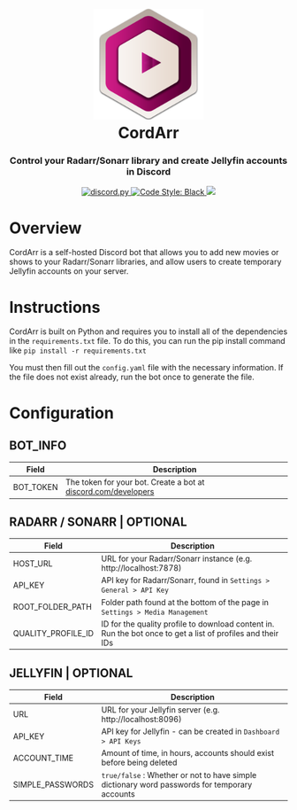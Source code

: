 <h1 align="center">
  <br>
  <img src="cordarr.png" width="200" alt="CordArr Logo"></a>
  <br>
  CordArr<br>
</h1>

<h3 align="center">
    Control your Radarr/Sonarr library and create Jellyfin accounts in Discord
</h3>

<p align="center">
  <a href="https://github.com/Rapptz/discord.py/">
     <img src="https://img.shields.io/badge/discord-py-blue.svg" alt="discord.py">
  </a>
  <a href="https://github.com/psf/black">
    <img src="https://img.shields.io/badge/code%20style-black-000000.svg" alt="Code Style: Black">
  </a>
  <a href="https://makeapullrequest.com">
    <img src="https://img.shields.io/badge/PRs-welcome-brightgreen.svg">
  </a>
</p>

# Overview

CordArr is a self-hosted Discord bot that allows you to add new movies or shows to your Radarr/Sonarr libraries, and allow users to create temporary Jellyfin accounts on your server.

# Instructions

CordArr is built on Python and requires you to install all of the dependencies in the `requirements.txt` file. To do this, you can run the pip install command like `pip install -r requirements.txt`

You must then fill out the `config.yaml` file with the necessary information. If the file does not exist already, run the bot once to generate the file.

# Configuration
## BOT_INFO
Field | Description
--- | ---
BOT_TOKEN | The token for your bot. Create a bot at [discord.com/developers](https://discord.com/developers)

## RADARR / SONARR | OPTIONAL
Field | Description
--- | ---
HOST_URL | URL for your Radarr/Sonarr instance (e.g. http://localhost:7878)
API_KEY | API key for Radarr/Sonarr, found in `Settings > General > API Key`
ROOT_FOLDER_PATH | Folder path found at the bottom of the page in `Settings > Media Management`
QUALITY_PROFILE_ID | ID for the quality profile to download content in. Run the bot once to get a list of profiles and their IDs

## JELLYFIN | OPTIONAL
Field | Description
--- | ---
URL | URL for your Jellyfin server (e.g. http://localhost:8096)
API_KEY | API key for Jellyfin - can be created in `Dashboard > API Keys`
ACCOUNT_TIME | Amount of time, in hours, accounts should exist before being deleted
SIMPLE_PASSWORDS | `true/false` : Whether or not to have simple dictionary word passwords for temporary accounts